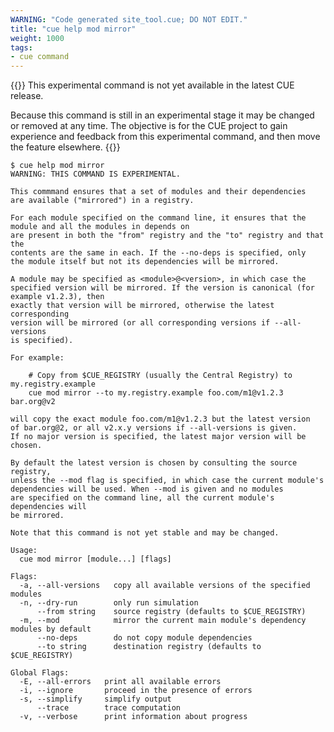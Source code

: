 ```yaml
---
WARNING: "Code generated site_tool.cue; DO NOT EDIT."
title: "cue help mod mirror"
weight: 1000
tags:
- cue command
---
```

{{<info>}}
This experimental command is not yet available in the latest CUE release.

Because this command is still in an experimental stage it may be changed
or removed at any time. The objective is for the CUE project to gain
experience and feedback from this experimental command, and then move
the feature elsewhere.
{{</info>}}
```text { title="TERMINAL" type="terminal" codeToCopy="Y3VlIGhlbHAgbW9kIG1pcnJvcg==" }
$ cue help mod mirror
WARNING: THIS COMMAND IS EXPERIMENTAL.

This commmand ensures that a set of modules and their dependencies
are available ("mirrored") in a registry.

For each module specified on the command line, it ensures that the
module and all the modules in depends on
are present in both the "from" registry and the "to" registry and that the
contents are the same in each. If the --no-deps is specified, only
the module itself but not its dependencies will be mirrored.

A module may be specified as <module>@<version>, in which case the
specified version will be mirrored. If the version is canonical (for example v1.2.3), then
exactly that version will be mirrored, otherwise the latest corresponding
version will be mirrored (or all corresponding versions if --all-versions
is specified).

For example:

	# Copy from $CUE_REGISTRY (usually the Central Registry) to my.registry.example
	cue mod mirror --to my.registry.example foo.com/m1@v1.2.3 bar.org@v2

will copy the exact module foo.com/m1@v1.2.3 but the latest version
of bar.org@2, or all v2.x.y versions if --all-versions is given.
If no major version is specified, the latest major version will be chosen.

By default the latest version is chosen by consulting the source registry,
unless the --mod flag is specified, in which case the current module's
dependencies will be used. When --mod is given and no modules
are specified on the command line, all the current module's dependencies will
be mirrored.

Note that this command is not yet stable and may be changed.

Usage:
  cue mod mirror [module...] [flags]

Flags:
  -a, --all-versions   copy all available versions of the specified modules
  -n, --dry-run        only run simulation
      --from string    source registry (defaults to $CUE_REGISTRY)
  -m, --mod            mirror the current main module's dependency modules by default
      --no-deps        do not copy module dependencies
      --to string      destination registry (defaults to $CUE_REGISTRY)

Global Flags:
  -E, --all-errors   print all available errors
  -i, --ignore       proceed in the presence of errors
  -s, --simplify     simplify output
      --trace        trace computation
  -v, --verbose      print information about progress
```
